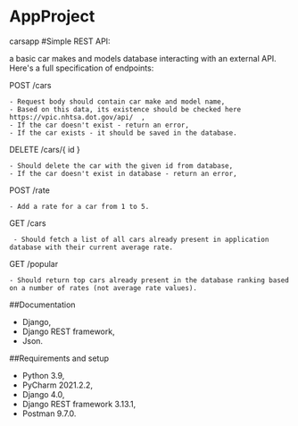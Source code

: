 # AppProject
carsapp
#Simple REST API:

a basic car makes and models database interacting with an external API.
Here's a full specification of endpoints:

POST /cars

    - Request body should contain car make and model name,
    - Based on this data, its existence should be checked here https://vpic.nhtsa.dot.gov/api/  ,
    - If the car doesn't exist - return an error,
    - If the car exists - it should be saved in the database.



DELETE /cars/{ id }

    - Should delete the car with the given id from database,
    - If the car doesn't exist in database - return an error,



POST /rate

    - Add a rate for a car from 1 to 5.


GET /cars

     - Should fetch a list of all cars already present in application database with their current average rate.


GET /popular

    - Should return top cars already present in the database ranking based on a number of rates (not average rate values).

##Documentation
- Django, 
- Django REST framework,
- Json.

##Requirements and setup
- Python 3.9, 
- PyCharm 2021.2.2, 
- Django 4.0, 
- Django REST framework 3.13.1, 
- Postman 9.7.0.


